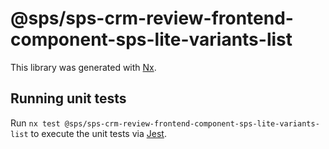 # @sps/sps-crm-review-frontend-component-sps-lite-variants-list

This library was generated with [Nx](https://nx.dev).

## Running unit tests

Run `nx test @sps/sps-crm-review-frontend-component-sps-lite-variants-list` to execute the unit tests via [Jest](https://jestjs.io).
